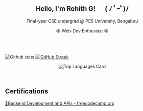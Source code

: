 <section>
	<h1 align="center">Hello, I'm Rohith G! &emsp; ( ﾉ ﾟｰﾟ)ﾉ </h1>
	<p align="center" margin-bottom="0"> Final-year CSE undergrad @ PES University, Bengaluru </p>
	<p align="center" margin-top="0"> 🕸️ Web-Dev Enthusiast 🕸️</p>
</section>

<br>
<br>

<div> 

![Github stats](https://github-readme-stats.vercel.app/api?username=Rohith-G1024&theme=dark&hide_border=true) [![GitHub Streak](https://github-readme-streak-stats.herokuapp.com?user=Rohith-G1024&theme=dark&hide_border=true)](https://git.io/streak-stats)


</div>
<div align="center">
	
  ![Top Languages Card](https://github-readme-stats.vercel.app/api/top-langs/?username=Rohith-G1024&layout=compact&theme=dark&hide_border=true)
	
</div>

<br>
<h2> Certifications </h2>
<a href="https://www.freecodecamp.org/certification/grohith/back-end-development-and-apis">🔗Backend Development and APIs - freecodecamp.org</a>

<!--
**Rohith-G1024/Rohith-G1024** is a ✨ _special_ ✨ repository because its `README.md` (this file) appears on your GitHub profile.

Here are some ideas to get you started:

- 🔭 I’m currently working on ...
- 🌱 I’m currently learning ...
- 👯 I’m looking to collaborate on ...
- 🤔 I’m looking for help with ...
- 💬 Ask me about ...
- 📫 How to reach me: ...
- 😄 Pronouns: ...
- ⚡ Fun fact: ...
-->
